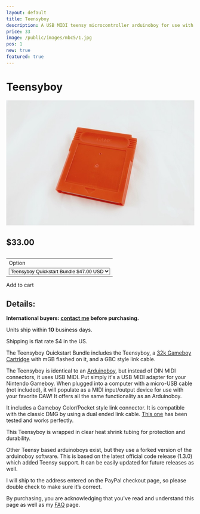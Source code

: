 ```yaml
---
layout: default
title: Teensyboy
description: A USB MIDI teensy microcontroller arduinoboy for use with the Nintendo Gameboy to make chiptunes and sync with LSDJ and Nanoloop
price: 33
image: /public/images/mbc5/1.jpg
pos: 1
new: true
featured: true
---
```

# Teensyboy

<div class="gallery">
	<img src="/public/images/mbc5/1.jpg" alt="MBC5 compatible Gameboy flash cart">
</div>

## $33.00

<table>
<form id="paypal" target="paypal" action="https://www.paypal.com/cgi-bin/webscr" method="post">
<input type="hidden" name="cmd" value="_s-xclick">
<input type="hidden" name="hosted_button_id" value="UXX2MLFL25J74">
<table>
<tr><td><input type="hidden" name="on0" value="Option">Option</td></tr><tr><td><select name="os0">
	<option value="Teensyboy only">Teensyboy Only $33.00 USD</option>
	<option selected="selected" value="Teensyboy Quickstart Bundle">Teensyboy Quickstart Bundle $47.00 USD</option>
</select> </td></tr>
</table>
<input type="hidden" name="currency_code" value="USD">
</form>
</table>

<div class="addToCart noselect" onclick="addToCart()">
  Add to cart
</div>

## Details:

**International buyers: [contact me](mailto:bro@catskull.net) before purchasing.**

Units ship within **10** business days.

Shipping is flat rate $4 in the US.

The Teensyboy Quickstart Bundle includes the Teensyboy, a [32k Gameboy Cartridge](/32kcart) with mGB flashed on it, and a GBC style link cable.

The Teensyboy is identical to an [Arduinoboy](/arduinoboy), but instead of DIN MIDI connectors, it uses USB MIDI. Put simply it's a USB MIDI adapter for your Nintendo Gameboy. When plugged into a computer with a micro-USB cable (not included), it will populate as a MIDI input/output device for use with your favorite DAW! It offers all the same functionality as an Arduinoboy.

It includes a Gameboy Color/Pocket style link connector. It is compatible with the classic DMG by using a dual ended link cable. <a href="http://www.ebay.com/itm/400690419424" target="_blank">This one</a> has been tested and works perfectly.

This Teensyboy is wrapped in clear heat shrink tubing for protection and durability.

Other Teensy based arduinoboys exist, but they use a forked version of the arduinoboy software. This is based on the latest official code release (1.3.0) which added Teensy support. It can be easily updated for future releases as well.

I will ship to the address entered on the PayPal checkout page, so please double check to make sure it’s correct.

By purchasing, you are acknowledging that you've read and understand this page as well as my [FAQ](/faq) page.
